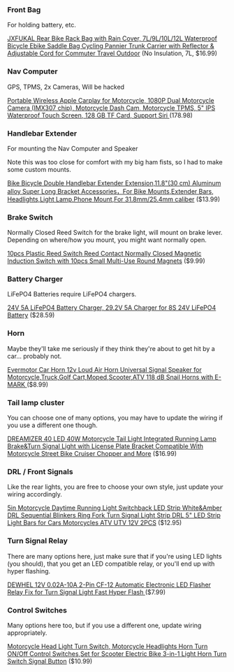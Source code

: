 
### Front Bag 
For holding battery, etc. 

[JXFUKAL Rear Bike Rack Bag with Rain Cover, 7L/9L/10L/12L Waterproof Bicycle 
Ebike Saddle Bag Cycling Pannier Trunk Carrier with Reflector & Adjustable 
Cord for Commuter Travel Outdoor](https://www.amazon.com/dp/B097MBMM9W?ref=ppx_yo2ov_dt_b_product_details&th=1)
(No Insulation, 7L, $16.99)

### Nav Computer 
GPS, TPMS, 2x Cameras, Will be hacked

[Portable Wireless Apple Carplay for Motorcycle, 1080P Dual Motorcycle
Camera (IMX307 chip), Motorcycle Dash Cam, Motorcycle TPMS, 5" IPS Waterproof Touch Screen, 128 GB TF Card, Support Siri ](https://www.amazon.com/dp/B0CLGPGHW2?psc=1&ref=ppx_yo2ov_dt_b_product_details)
(178.98)

### Handlebar Extender
For mounting the Nav Computer and Speaker

Note this was too close for comfort with my big ham fists, so I had to make 
some custom mounts. 

[Bike Bicycle Double Handlebar Extender Extension,11.8"(30 cm) Aluminum 
alloy Super Long Bracket Accessories，For Bike Mounts,Extender Bars, Headlights,Light Lamp,Phone Mount,For 31.8mm/25.4mm caliber](https://www.amazon.com/dp/B092SKXXGT?psc=1&ref=ppx_yo2ov_dt_b_product_details)
($13.99)

### Brake Switch
Normally Closed Reed Switch for the brake light, will mount on brake lever. 
Depending on where/how you mount, you might want normally open. 

[10pcs Plastic Reed Switch Reed Contact Normally Closed Magnetic Induction 
Switch with 10pcs Small Multi-Use Round Magnets](https://www.amazon.com/dp/B088CQL44X?psc=1&ref=ppx_yo2ov_dt_b_product_details)
($9.99)

### Battery Charger
LiFePO4 Batteries require LiFePO4 chargers. 

[24V 5A LiFePO4 Battery Charger, 29.2V 5A Charger for 8S 24V LiFePO4 Battery](https://www.amazon.com/dp/B08MPX414R?psc=1&ref=ppx_yo2ov_dt_b_product_details)
($28.59)

### Horn
Maybe they'll take me seriously if they think they're about to get hit by a 
car... probably not.

[Evermotor Car Horn 12v Loud Air Horn Universal Signal Speaker for 
Motorcycle,Truck,Golf Cart,Moped,Scooter,ATV 118 dB Snail Horns with E-MARK ](https://www.amazon.com/dp/B07L9GZT5B?ref=ppx_yo2ov_dt_b_product_details&th=1)
($8.99)

### Tail lamp cluster
You can choose one of many options, you may have to update the wiring if you 
use a different one though. 

[DREAMIZER 40 LED 40W Motorcycle Tail Light Integrated Running Lamp 
Brake&Turn Signal Light with License Plate Bracket Compatible With Motorcycle Street Bike Cruiser Chopper and More](https://www.amazon.com/dp/B08NX56DNN?ref=ppx_yo2ov_dt_b_product_details&th=1)
($16.99)

### DRL / Front Signals
Like the rear lights, you are free to choose your own style, just update 
your wiring accordingly. 

[5in Motorcycle Daytime Running Light Switchback LED Strip White&Amber DRL 
Sequential Blinkers Ring Fork Turn Signal Light Strip DRL 5" LED Strip Light 
Bars for Cars Motorcycles ATV UTV 12V 2PCS](https://www.amazon.com/dp/B0C9W9PF5C?psc=1&ref=ppx_yo2ov_dt_b_product_details)
($12.95)

### Turn Signal Relay
There are many options here, just make sure that if you're using LED lights 
(you should), that you get an LED compatible relay, or you'll end up with 
hyper flashing.

[DEWHEL 12V 0.02A-10A 2-Pin CF-12 Automatic Electronic LED Flasher Relay Fix 
for Turn Signal Light Fast Hyper Flash ](https://www.amazon.com/dp/B07JFPXM21?psc=1&ref=ppx_yo2ov_dt_b_product_details)
($7.99)

### Control Switches
Many options here too, but if you use a different one, update wiring 
appropriately.

[Motorcycle Head Light Turn Switch, Motorcycle Headlights Horn Turn ON/Off 
Control Switches,Set for Scooter Electric Bike 3-in-1 Light Horn Turn Switch Signal Button](https://www.amazon.com/dp/B09TBGLY7N?psc=1&ref=ppx_yo2ov_dt_b_product_details)
($10.99)